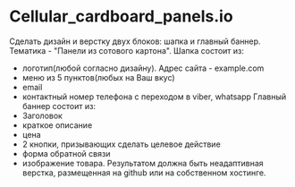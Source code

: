 # Cellular_cardboard_panels.io
Сделать дизайн и верстку двух блоков: шапка и главный баннер. Тематика - "Панели из сотового картона".
Шапка состоит из:
- логотип(любой согласно дизайну). Адрес сайта - example.com
- меню из 5 пунктов(любых на Ваш вкус)
- email
- контактный номер телефона с переходом в viber, whatsapp
Главный баннер состоит из:
- Заголовок
- краткое описание
- цена
- 2 кнопки, призывающих сделать целевое действие
- форма обратной связи
- изображение товара.
Результатом должна быть неадаптивная верстка, размещенная на github или на собственном хостинге.